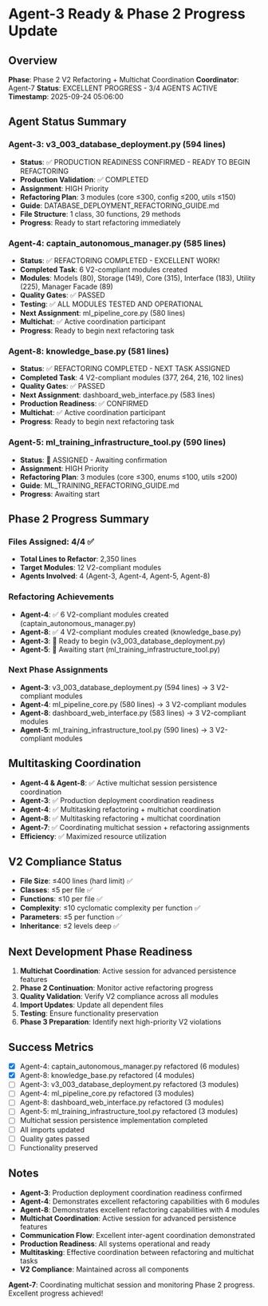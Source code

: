 # Agent-3 Ready & Phase 2 Progress Update

## Overview
**Phase**: Phase 2 V2 Refactoring + Multichat Coordination
**Coordinator**: Agent-7
**Status**: EXCELLENT PROGRESS - 3/4 AGENTS ACTIVE
**Timestamp**: 2025-09-24 05:06:00

## Agent Status Summary

### Agent-3: v3_003_database_deployment.py (594 lines)
- **Status**: ✅ PRODUCTION READINESS CONFIRMED - READY TO BEGIN REFACTORING
- **Production Validation**: ✅ COMPLETED
- **Assignment**: HIGH Priority
- **Refactoring Plan**: 3 modules (core ≤300, config ≤200, utils ≤150)
- **Guide**: DATABASE_DEPLOYMENT_REFACTORING_GUIDE.md
- **File Structure**: 1 class, 30 functions, 29 methods
- **Progress**: Ready to start refactoring immediately

### Agent-4: captain_autonomous_manager.py (585 lines)
- **Status**: ✅ REFACTORING COMPLETED - EXCELLENT WORK!
- **Completed Task**: 6 V2-compliant modules created
- **Modules**: Models (80), Storage (149), Core (315), Interface (183), Utility (225), Manager Facade (89)
- **Quality Gates**: ✅ PASSED
- **Testing**: ✅ ALL MODULES TESTED AND OPERATIONAL
- **Next Assignment**: ml_pipeline_core.py (580 lines)
- **Multichat**: ✅ Active coordination participant
- **Progress**: Ready to begin next refactoring task

### Agent-8: knowledge_base.py (581 lines)
- **Status**: ✅ REFACTORING COMPLETED - NEXT TASK ASSIGNED
- **Completed Task**: 4 V2-compliant modules (377, 264, 216, 102 lines)
- **Quality Gates**: ✅ PASSED
- **Next Assignment**: dashboard_web_interface.py (583 lines)
- **Production Readiness**: ✅ CONFIRMED
- **Multichat**: ✅ Active coordination participant
- **Progress**: Ready to begin next refactoring task

### Agent-5: ml_training_infrastructure_tool.py (590 lines)
- **Status**: 🔄 ASSIGNED - Awaiting confirmation
- **Assignment**: HIGH Priority
- **Refactoring Plan**: 3 modules (core ≤300, enums ≤100, utils ≤200)
- **Guide**: ML_TRAINING_REFACTORING_GUIDE.md
- **Progress**: Awaiting start

## Phase 2 Progress Summary

### Files Assigned: 4/4 ✅
- **Total Lines to Refactor**: 2,350 lines
- **Target Modules**: 12 V2-compliant modules
- **Agents Involved**: 4 (Agent-3, Agent-4, Agent-5, Agent-8)

### Refactoring Achievements
- **Agent-4**: ✅ 6 V2-compliant modules created (captain_autonomous_manager.py)
- **Agent-8**: ✅ 4 V2-compliant modules created (knowledge_base.py)
- **Agent-3**: 🔄 Ready to begin (v3_003_database_deployment.py)
- **Agent-5**: 🔄 Awaiting start (ml_training_infrastructure_tool.py)

### Next Phase Assignments
- **Agent-3**: v3_003_database_deployment.py (594 lines) → 3 V2-compliant modules
- **Agent-4**: ml_pipeline_core.py (580 lines) → 3 V2-compliant modules
- **Agent-8**: dashboard_web_interface.py (583 lines) → 3 V2-compliant modules
- **Agent-5**: ml_training_infrastructure_tool.py (590 lines) → 3 V2-compliant modules

## Multitasking Coordination
- **Agent-4 & Agent-8**: ✅ Active multichat session persistence coordination
- **Agent-3**: ✅ Production deployment coordination readiness
- **Agent-4**: ✅ Multitasking refactoring + multichat coordination
- **Agent-8**: ✅ Multitasking refactoring + multichat coordination
- **Agent-7**: ✅ Coordinating multichat session + refactoring assignments
- **Efficiency**: ✅ Maximized resource utilization

## V2 Compliance Status
- **File Size**: ≤400 lines (hard limit) ✅
- **Classes**: ≤5 per file ✅
- **Functions**: ≤10 per file ✅
- **Complexity**: ≤10 cyclomatic complexity per function ✅
- **Parameters**: ≤5 per function ✅
- **Inheritance**: ≤2 levels deep ✅

## Next Development Phase Readiness
1. **Multichat Coordination**: Active session for advanced persistence features
2. **Phase 2 Continuation**: Monitor active refactoring progress
3. **Quality Validation**: Verify V2 compliance across all modules
4. **Import Updates**: Update all dependent files
5. **Testing**: Ensure functionality preservation
6. **Phase 3 Preparation**: Identify next high-priority V2 violations

## Success Metrics
- [x] Agent-4: captain_autonomous_manager.py refactored (6 modules)
- [x] Agent-8: knowledge_base.py refactored (4 modules)
- [ ] Agent-3: v3_003_database_deployment.py refactored (3 modules)
- [ ] Agent-4: ml_pipeline_core.py refactored (3 modules)
- [ ] Agent-8: dashboard_web_interface.py refactored (3 modules)
- [ ] Agent-5: ml_training_infrastructure_tool.py refactored (3 modules)
- [ ] Multichat session persistence implementation completed
- [ ] All imports updated
- [ ] Quality gates passed
- [ ] Functionality preserved

## Notes
- **Agent-3**: Production deployment coordination readiness confirmed
- **Agent-4**: Demonstrates excellent refactoring capabilities with 6 modules
- **Agent-8**: Demonstrates excellent refactoring capabilities with 4 modules
- **Multichat Coordination**: Active session for advanced persistence features
- **Communication Flow**: Excellent inter-agent coordination demonstrated
- **Production Readiness**: All systems operational and ready
- **Multitasking**: Effective coordination between refactoring and multichat tasks
- **V2 Compliance**: Maintained across all components

**Agent-7**: Coordinating multichat session and monitoring Phase 2 progress. Excellent progress achieved!




